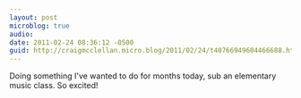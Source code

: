 ```yaml
---
layout: post
microblog: true
audio: 
date: 2011-02-24 08:36:12 -0500
guid: http://craigmcclellan.micro.blog/2011/02/24/t40766949604466688.html
---
```

Doing something I've wanted to do for months today, sub an elementary music class. So excited!
